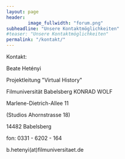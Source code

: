 ```yaml
---
layout: page
header:
        image_fullwidth: "forum.png"
subheadline: "Unsere Kontaktmöglichkeiten"
#teaser: "Unsere Kontaktmöglichkeiten"
permalink: "/kontakt/"
---
```

Kontakt:

Beate Hetényi

Projektleitung "Virtual History"

Filmuniversität Babelsberg KONRAD WOLF

Marlene-Dietrich-Allee 11

(Studios Ahornstrasse 18)

14482 Babelsberg 

fon: 0331 - 6202 - 164

b.hetenyi(at)filmuniversitaet.de

